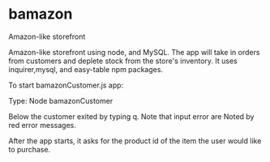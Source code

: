 # bamazon
Amazon-like storefront 

Amazon-like storefront using node, and MySQL. The app will take in orders from customers and deplete stock from the store's inventory.
It uses inquirer,mysql, and easy-table npm packages.

To start bamazonCustomer.js app:

Type:
Node bamazonCustomer

Below the customer exited by typing q. Note that input error are
Noted by red error messages.





After the app starts, it asks for the product id of the item the user would like to purchase.


